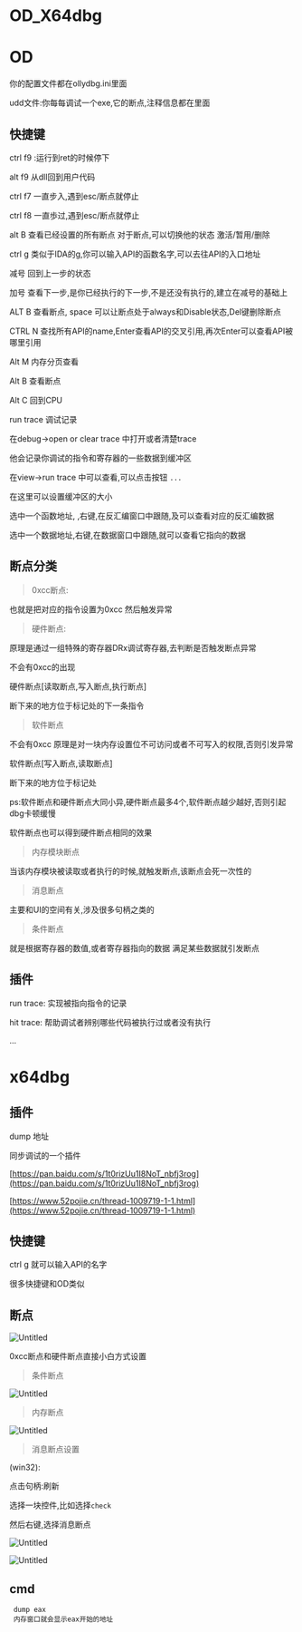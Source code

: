 # OD_X64dbg

# OD

你的配置文件都在ollydbg.ini里面

udd文件:你每每调试一个exe,它的断点,注释信息都在里面

## 快捷键

ctrl f9 :运行到ret的时候停下

alt f9 从dll回到用户代码

ctrl f7 一直步入,遇到esc/断点就停止

ctrl f8 一直歩过,遇到esc/断点就停止

alt B 查看已经设置的所有断点 对于断点,可以切换他的状态 激活/暂用/删除

ctrl g 类似于IDA的g,你可以输入API的函数名字,可以去往API的入口地址

减号 回到上一步的状态

加号 查看下一步,是你已经执行的下一步,不是还没有执行的,建立在减号的基础上

ALT B 查看断点, space 可以让断点处于always和Disable状态,Del键删除断点

CTRL N 查找所有API的name,Enter查看API的交叉引用,再次Enter可以查看API被哪里引用

Alt M 内存分页查看

Alt B 查看断点

Alt C 回到CPU

run trace 调试记录

在debug->open or clear trace 中打开或者清楚trace

他会记录你调试的指令和寄存器的一些数据到缓冲区

在view->run trace 中可以查看,可以点击按钮 `...`

在这里可以设置缓冲区的大小

选中一个函数地址, ,右键,在反汇编窗口中跟随,及可以查看对应的反汇编数据

选中一个数据地址,右键,在数据窗口中跟随,就可以查看它指向的数据

## 断点分类

> 0xcc断点:
> 

也就是把对应的指令设置为0xcc 然后触发异常

> 硬件断点:
> 

原理是通过一组特殊的寄存器DRx调试寄存器,去判断是否触发断点异常

不会有0xcc的出现

硬件断点[读取断点,写入断点,执行断点]

断下来的地方位于标记处的下一条指令

> 软件断点
> 

不会有0xcc 原理是对一块内存设置位不可访问或者不可写入的权限,否则引发异常

软件断点[写入断点,读取断点]

断下来的地方位于标记处

ps:软件断点和硬件断点大同小异,硬件断点最多4个,软件断点越少越好,否则引起dbg卡顿缓慢

软件断点也可以得到硬件断点相同的效果

> 内存模块断点
> 

当该内存模块被读取或者执行的时候,就触发断点,该断点会死一次性的

> 消息断点
> 

主要和UI的空间有关,涉及很多句柄之类的

> 条件断点
> 

就是根据寄存器的数值,或者寄存器指向的数据 满足某些数据就引发断点

## 插件

run trace: 实现被指向指令的记录

hit trace: 帮助调试者辨别哪些代码被执行过或者没有执行

...

# x64dbg

## 插件

dump 地址

同步调试的一个插件

[https://pan.baidu.com/s/1t0rizUu1I8NoT_nbfj3rog](https://pan.baidu.com/s/1t0rizUu1I8NoT_nbfj3rog)

[https://www.52pojie.cn/thread-1009719-1-1.html](https://www.52pojie.cn/thread-1009719-1-1.html)

## 快捷键

ctrl g 就可以输入API的名字

很多快捷键和OD类似

## 断点

![Untitled](OD_X64dbg%20bdc897d48d6b414da175931333ae5a72/Untitled.png)

0xcc断点和硬件断点直接小白方式设置

> 条件断点
> 

![Untitled](OD_X64dbg%20bdc897d48d6b414da175931333ae5a72/Untitled%201.png)

> 内存断点
> 

![Untitled](OD_X64dbg%20bdc897d48d6b414da175931333ae5a72/Untitled%202.png)

> 消息断点设置
> 

(win32):

点击句柄:刷新

选择一块控件,比如选择`check`

然后右键,选择消息断点

![Untitled](OD_X64dbg%20bdc897d48d6b414da175931333ae5a72/Untitled%203.png)

![Untitled](OD_X64dbg%20bdc897d48d6b414da175931333ae5a72/Untitled%204.png)

## cmd

```
 dump eax
 内存窗口就会显示eax开始的地址
```